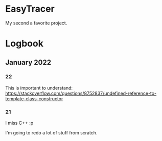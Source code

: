 # EasyTracer

My second a favorite project.   

# Logbook

## January 2022

### 22

This is important to understand: https://stackoverflow.com/questions/8752837/undefined-reference-to-template-class-constructor

### 21

I miss C++ :p

I'm going to redo a lot of stuff from scratch.
